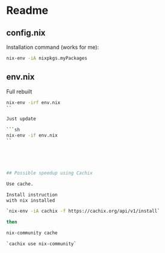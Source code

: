 # Readme

## config.nix

Installation command (works for me):
```sh
nix-env -iA nixpkgs.myPackages
```

## env.nix

Full rebuilt

```sh
nix-env -irf env.nix
``

Just update

```sh
nix-env -if env.nix
``





## Possible speedup using Cachix

Use cache.

Install instruction
with nix installed

`nix-env -iA cachix -f https://cachix.org/api/v1/install`

then

nix-community cache

`cachix use nix-community`
